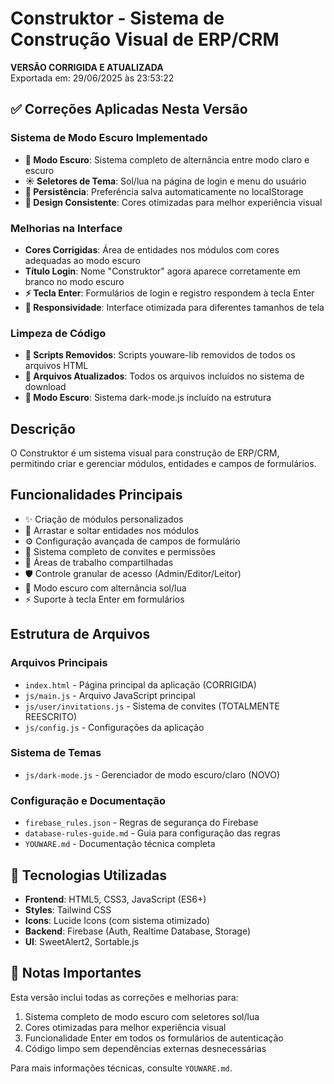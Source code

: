# Construktor - Sistema de Construção Visual de ERP/CRM

**VERSÃO CORRIGIDA E ATUALIZADA**  
Exportada em: 29/06/2025 às 23:53:22

## ✅ Correções Aplicadas Nesta Versão

### Sistema de Modo Escuro Implementado
- **🌙 Modo Escuro**: Sistema completo de alternância entre modo claro e escuro
- **☀️ Seletores de Tema**: Sol/lua na página de login e menu do usuário
- **💾 Persistência**: Preferência salva automaticamente no localStorage
- **🎨 Design Consistente**: Cores otimizadas para melhor experiência visual

### Melhorias na Interface
- **Cores Corrigidas**: Área de entidades nos módulos com cores adequadas ao modo escuro
- **Título Login**: Nome "Construktor" agora aparece corretamente em branco no modo escuro
- **⚡ Tecla Enter**: Formulários de login e registro respondem à tecla Enter
- **📱 Responsividade**: Interface otimizada para diferentes tamanhos de tela

### Limpeza de Código
- **🧹 Scripts Removidos**: Scripts youware-lib removidos de todos os arquivos HTML
- **📁 Arquivos Atualizados**: Todos os arquivos incluídos no sistema de download
- **🔧 Modo Escuro**: Sistema dark-mode.js incluído na estrutura

## Descrição
O Construktor é um sistema visual para construção de ERP/CRM, permitindo criar e gerenciar módulos, entidades e campos de formulários.

## Funcionalidades Principais
- ✨ Criação de módulos personalizados
- 🎯 Arrastar e soltar entidades nos módulos
- ⚙️ Configuração avançada de campos de formulário
- 👥 Sistema completo de convites e permissões
- 🔄 Áreas de trabalho compartilhadas
- 🛡️ Controle granular de acesso (Admin/Editor/Leitor)
- 🌙 Modo escuro com alternância sol/lua
- ⚡ Suporte à tecla Enter em formulários

## Estrutura de Arquivos
### Arquivos Principais
- `index.html` - Página principal da aplicação (CORRIGIDA)
- `js/main.js` - Arquivo JavaScript principal
- `js/user/invitations.js` - Sistema de convites (TOTALMENTE REESCRITO)
- `js/config.js` - Configurações da aplicação

### Sistema de Temas
- `js/dark-mode.js` - Gerenciador de modo escuro/claro (NOVO)

### Configuração e Documentação
- `firebase_rules.json` - Regras de segurança do Firebase
- `database-rules-guide.md` - Guia para configuração das regras
- `YOUWARE.md` - Documentação técnica completa

## 🔧 Tecnologias Utilizadas
- **Frontend**: HTML5, CSS3, JavaScript (ES6+)
- **Styles**: Tailwind CSS
- **Icons**: Lucide Icons (com sistema otimizado)
- **Backend**: Firebase (Auth, Realtime Database, Storage)
- **UI**: SweetAlert2, Sortable.js

## 📝 Notas Importantes
Esta versão inclui todas as correções e melhorias para:
1. Sistema completo de modo escuro com seletores sol/lua
2. Cores otimizadas para melhor experiência visual
3. Funcionalidade Enter em todos os formulários de autenticação
4. Código limpo sem dependências externas desnecessárias

Para mais informações técnicas, consulte `YOUWARE.md`.
